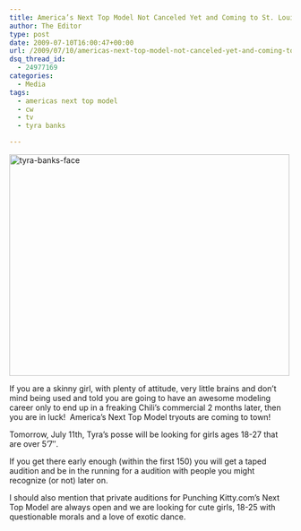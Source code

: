 ```yaml
---
title: America’s Next Top Model Not Canceled Yet and Coming to St. Louis
author: The Editor
type: post
date: 2009-07-10T16:00:47+00:00
url: /2009/07/10/americas-next-top-model-not-canceled-yet-and-coming-to-st-louis/
dsq_thread_id:
  - 24977169
categories:
  - Media
tags:
  - americas next top model
  - cw
  - tv
  - tyra banks

---
```

[<img class="aligncenter size-full wp-image-836" title="tyra-banks-face" src="http://punchingkitty.com/wp-content/uploads/2009/07/tyra-banks-face.jpg" alt="tyra-banks-face" width="500" height="396" srcset="http://media.punchingkitty.com/wordpress/2009/07/tyra-banks-face.jpg 500w, http://media.punchingkitty.com/wordpress/2009/07/tyra-banks-face-300x237.jpg 300w" sizes="(max-width: 500px) 100vw, 500px" />][1]

If you are a skinny girl, with plenty of attitude, very little brains and don&#8217;t mind being used and told you are going to have an awesome modeling career only to end up in a freaking Chili&#8217;s commercial 2 months later, then you are in luck!  America&#8217;s Next Top Model tryouts are coming to town!

Tomorrow, July 11th, Tyra&#8217;s posse will be looking for girls ages 18-27 that are over 5&#8217;7&#8243;.

If you get there early enough (within the first 150) you will get a taped audition and be in the running for a audition with people you might recognize (or not) later on.

I should also mention that private auditions for Punching Kitty.com&#8217;s Next Top Model are always open and we are looking for cute girls, 18-25 with questionable morals and a love of exotic dance.

 [1]: http://punchingkitty.com/wp-content/uploads/2009/07/tyra-banks-face.jpg